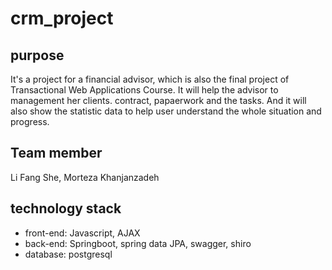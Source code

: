 # crm_project
## purpose
It's a project for a financial advisor, which is also the final project of Transactional Web Applications Course. It will help the advisor to management her clients. contract, papaerwork and the tasks. And it will also show the statistic data to help user understand the whole situation and progress.
## Team member
Li Fang She, Morteza Khanjanzadeh
## technology stack
- front-end: Javascript, AJAX
- back-end: Springboot, spring data JPA, swagger, shiro
- database: postgresql
